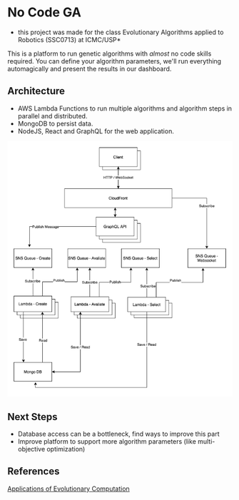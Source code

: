 
# No Code GA
* this project was made for the class Evolutionary Algorithms applied to Robotics (SSC0713) at ICMC/USP*

This is a platform to run genetic algorithms with *almost* no code skills required. You can define your algorithm parameters, we'll run everything automagically and present the results in our dashboard.

## Architecture

- AWS Lambda Functions to run multiple algorithms and algorithm steps in parallel and distributed.
- MongoDB to persist data.
- NodeJS, React and GraphQL for the web application.

![Architecture](./architecture.png)

## Next Steps
- Database access can be a bottleneck, find ways to improve this part
- Improve platform to support more algorithm parameters (like multi-objective optimization)

## References
[Applications of Evolutionary Computation](https://books.google.com.br/books?id=jEDcDwAAQBAJ&pg=PA690&hl=pt-BR&source=gbs_selected_pages&cad=2#v=onepage&q&f=false)
